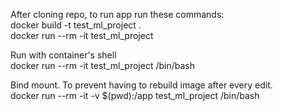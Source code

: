 After cloning repo, to run app run these commands:  
docker build -t test_ml_project .  
docker run --rm -it test_ml_project  
  
Run with container's shell  
docker run --rm -it test_ml_project /bin/bash  
  
Bind mount. To prevent having to rebuild image after every edit.  
docker run --rm -it -v $(pwd):/app test_ml_project /bin/bash  